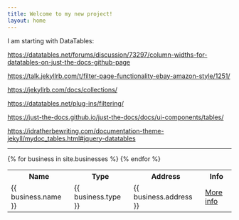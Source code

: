 ```yaml
---
title: Welcome to my new project!
layout: home
---
```


I am starting with DataTables:

https://datatables.net/forums/discussion/73297/column-widths-for-datatables-on-just-the-docs-github-page

https://talk.jekyllrb.com/t/filter-page-functionality-ebay-amazon-style/1251/

https://jekyllrb.com/docs/collections/

https://datatables.net/plug-ins/filtering/

https://just-the-docs.github.io/just-the-docs/docs/ui-components/tables/

https://idratherbewriting.com/documentation-theme-jekyll/mydoc_tables.html#jquery-datatables

---

<script type="text/javascript" src="jquery.dataTables.js"></script>
<script type="text/javascript" src="dataTables.filter.html.js"></script>
<script type="text/javascript">
    $(document).ready(function() {
        $('#example').dataTable( {
            "columnDefs": [
                { type: "type", targets: 0 }
            ]
        } );
    } );
</script>

<link rel="stylesheet" type="text/css" href="https://cdn.datatables.net/1.13.2/css/jquery.dataTables.css">
<script type="text/javascript" charset="utf8" src="https://code.jquery.com/jquery-3.6.3.min.js"></script>
<script type="text/javascript" charset="utf8" src="https://cdn.datatables.net/1.13.2/js/jquery.dataTables.js"></script>
<script>
$(document).ready( function () {
    $('#businesses_table').DataTable();
} );
</script>


<table id="businesses_table">
  <tr>
    <th>Name</th>
    <th>Type</th>
    <th>Address</th>
    <th>Info</th>
  </tr>
  {% for business in site.businesses %}
  <tr>
    <td>{{ business.name }}</td>
    <td>{{ business.type }}</td>
    <td>{{ business.address }}</td>
    <td><a href="{{ business.url }}">More info</a></td>
  </tr>
  {% endfor %}
</table>

